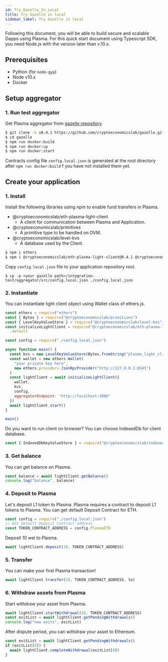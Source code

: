 ```yaml
---
id: Try_Gazelle_In_Local
title: Try Gazelle in local
sidebar_label: Try Gazelle in local
---
```


Following this document, you will be able to build secure and scalable Dapps using Plasma.
For this quick start document using Typescript SDK, you need Node.js with the version later than v.10.x.

## Prerequisites

- Python (for `node-gyp`)
- Node v10.x
- Docker

## Setup aggregator

### 1. Run test aggregator

Get Plasma aggregator from [gazelle repository](https://github.com/cryptoeconomicslab/gazelle/releases/tag/v0.4.1).

```bash
$ git clone -b v0.4.1 https://github.com/cryptoeconomicslab/gazelle.git
$ cd gazelle
$ npm run docker:build
$ npm run docker:cp
$ npm run docker:start
```

Contracts config file `config.local.json` is generated at the root directory after `npm run docker:build` f you have not installed them yet.

## Create your application

### 1. Install

Install the following libraries using npm to enable fund transfers in Plasma.

- @cryptoeconomicslab/eth-plasma-light-client
  - A client for communication between Plasma and Application.
- @cryptoeconomicslab/primitives
  - A primitive type to be handled on OVM.
- @cryptoeconomicslab/level-kvs
  - A database used by the Client.

```bash
$ npm i ethers
$ npm i @cryptoeconomicslab/eth-plasma-light-client@0.4.1 @cryptoeconomicslab/primitives @cryptoeconomicslab/level-kvs
```

Copy `config.local.json` file to your application repository root.

```
$ cp -p <your gazelle path>/integration-test/aggregator/src/config.local.json ./config.local.json
```

### 2. Instantiate

You can instantiate light client object using Wallet class of ethers.js.

```javascript
const ethers = require("ethers")
const { Bytes } = require("@cryptoeconomicslab/primitives")
const { LevelKeyValueStore } = require("@cryptoeconomicslab/level-kvs")
const initializeLightClient = require("@cryptoeconomicslab/eth-plasma-light-client")
  .default

const config = require("./config.local.json")

async function main() {
  const kvs = new LevelKeyValueStore(Bytes.fromString("plasma_light_client"))
  const wallet = new ethers.Wallet(
    "your private key here",
    new ethers.providers.JsonRpcProvider("http://127.0.0.1:8545")
  )
  const lightClient = await initializeLightClient({
    wallet,
    kvs,
    config,
    aggregatorEndpoint: "http://localhost:3000"
  })
  await lightClient.start()
}

main()
```

Do you want to run client on browser? You can choose IndexedDb for client database.

```javascript
const { IndexedDbKeyValueStore } = require("@cryptoeconomicslab/indexeddb-kvs")
```

### 3. Get balance

You can get balance on Plasma.

```javascript
const balance = await lightClient.getBalance()
console.log("balance", balance)
```

### 4. Deposit to Plasma

Let's deposit L1 token to Plasma.
Plasma requires a contract to deposit L1 tokens to Plasma.
You can get default Deposit Contract for ETH.

```javascript
const config = require("./config.local.json")
// Get default Deposit Contract address
const TOKEN_CONTRACT_ADDRESS = config.PlasmaETH
```

Deposit 10 wei to Plasma.

```javascript
await lightClient.deposit(10, TOKEN_CONTRACT_ADDRESS)
```

### 5. Transfer

You can make your first Plasma transaction!

```javascript
await lightClient.transfer(10, TOKEN_CONTRACT_ADDRESS, to)
```

### 6. Withdraw assets from Plasma

Start withdraw your asset from Plasma.

```javascript
await lightClient.startWithdrawal(10, TOKEN_CONTRACT_ADDRESS)
const exitList = await lightClient.getPendingWithdrawals()
console.log("new exits", exitList)
```

After dispute period, you can withdraw your asset to Ethereum.

```javascript
const exitList = await lightClient.getPendingWithdrawals()
if (exitList[0]) {
  await lightClient.completeWithdrawal(exitList[0])
}
```
